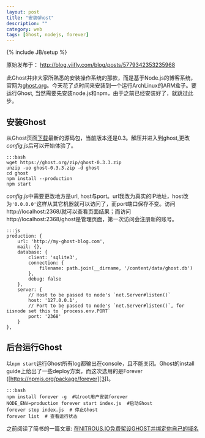 ```yaml
---
layout: post
title: "安装Ghost"
description: ""
category: web
tags: [Ghost, nodejs, forever]
---
```

{% include JB/setup %}

原始发布于： http://blog.viifly.com/blog/posts/5779342353235968

此Ghost并非大家所熟悉的安装操作系统的那款，而是基于Node.js的博客系统，官网为[ghost.org][1]。今天花了点时间来安装到一个运行ArchLinux的ARM盒子。要运行Ghost, 当然需要先安装node.js和npm，由于之前已经安装好了，就跳过此步。

## 安装Ghost

从Ghost页面[下载][2]最新的源码包，当前版本还是0.3。解压并进入到ghost,更改*config.js*后可以开始体验了。

    :::bash
    wget https://ghost.org/zip/ghost-0.3.3.zip
    unzip -uo ghost-0.3.3.zip -d ghost
    cd ghost
    npm install --production
    npm start

*config.js*中需要更改地方是url, host与port。url我改为真实的IP地址，host改为`'0.0.0.0'`这样从其它机器就可以访问了，而port端口保存不变。访问http://localhost:2368/就可以查看页面结果；而访问http://localhost:2368/ghost是管理页面，第一次访问会注册新的账号。

    :::js
    production: {
        url: 'http://my-ghost-blog.com',
        mail: {},
        database: {
            client: 'sqlite3',
            connection: {
                filename: path.join(__dirname, '/content/data/ghost.db')
            },
            debug: false
        },
        server: {
            // Host to be passed to node's `net.Server#listen()`
            host: '127.0.0.1',
            // Port to be passed to node's `net.Server#listen()`, for iisnode set this to `process.env.PORT`
            port: '2368'
        }
    },


## 后台运行Ghost

以`npm start`运行Ghost所有log都输出在console，且不能关闭。Ghost的install guide上给出了一些deploy方案，而这次选用的是Forever ([https://npmjs.org/package/forever][3])。

    :::bash
    npm install forever -g  #以root用户安装forever
    NODE_ENV=production forever start index.js  #启动Ghost
    forever stop index.js  # 停止Ghost
    forever list  # 查看运行状态

之前阅读了简书的一篇文章: [在NITROUS.IO免费架设GHOST并绑定你自己的域名][4]

  [1]: http://ghost.org/
  [2]: https://ghost.org/download/
  [3]: https://npmjs.org/package/forever
  [4]: http://jianshu.io/p/MFSrCq


